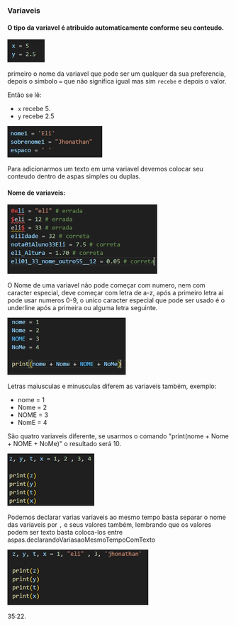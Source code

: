 ### Variaveis
#### O tipo da variavel é atribuido automaticamente conforme seu conteudo.
![Variaveis](https://github.com/elijhonathan/DocumentandoPython/blob/main/Arquivos/VariaveisSimples.jpg)

primeiro o nome da variavel que pode ser um qualquer da sua preferencia, depois o simbolo `=` que não significa igual mas sim `recebe` e depois o valor.

Então se lê:
- `x` recebe 5.
- `y` recebe 2.5

![Variaveis2](https://github.com/elijhonathan/DocumentandoPython/blob/main/Arquivos/declarandoTexto.jpg)

Para adicionarmos um texto em uma variavel devemos colocar seu conteudo dentro de aspas simples ou duplas.

#### Nome de variaveis:
![VariaveisCertoErrado](https://github.com/elijhonathan/DocumentandoPython/blob/main/Arquivos/exemploCertoErradoVariaveis.jpg)

O Nome de uma variavel não pode começar com numero, nem com caracter especial, deve começar com letra de a-z, após a primeiro letra ai pode usar numeros 0-9, o unico caracter especial que pode ser usado é o underline após a primeira ou alguma letra seguinte.

![VariaveisNomes](https://github.com/elijhonathan/DocumentandoPython/blob/main/Arquivos/diferencaMaiusculasMinusculas.jpg)

Letras maiusculas e minusculas diferem as variaveis também, exemplo:
- nome = 1
- Nome = 2
- NOME = 3
- NomE = 4

São quatro variaveis diferente, se usarmos o comando "print(nome + Nome + NOME + NoMe)" o resultado será 10.

![VariaveisNomes](https://github.com/elijhonathan/DocumentandoPython/blob/main/Arquivos/declarandoVariasaoMesmoTempo.jpg)

Podemos declarar varias variaveis ao mesmo tempo basta separar o nome das variaveis por `,` e seus valores também, lembrando que os valores podem ser texto basta coloca-los entre aspas.declarandoVariasaoMesmoTempoComTexto

![VariaveisNomesTexto](https://github.com/elijhonathan/DocumentandoPython/blob/main/Arquivos/declarandoVariasaoMesmoTempoComTexto.jpg)

35:22.
